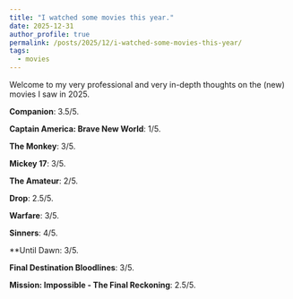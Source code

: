 ```yaml
---
title: "I watched some movies this year."
date: 2025-12-31
author_profile: true
permalink: /posts/2025/12/i-watched-some-movies-this-year/
tags:
  - movies
---
```


Welcome to my very professional and very in-depth thoughts on the (new) movies I saw in 2025.

**Companion**: 3.5/5.

**Captain America: Brave New World**: 1/5.

**The Monkey**: 3/5.

**Mickey 17**: 3/5.

**The Amateur**: 2/5.

**Drop**: 2.5/5.

**Warfare**: 3/5.

**Sinners**: 4/5.

**Until Dawn: 3/5.

**Final Destination Bloodlines**: 3/5.

**Mission: Impossible - The Final Reckoning**: 2.5/5.
